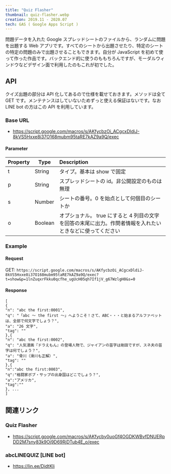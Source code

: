 ```yaml
---
title: "Quiz Flasher"
thumbnail: quiz-flasher.webp
creation: 2019.11 - 2020.07
tech: GAS ( Google Apps Script )
---
```


問題データを入れた Google スプレッドシートのファイルから、ランダムに問題を出題する Web アプリです。すべてのシートから出題させたり、特定のシートの特定の問題のみで出題させることもできます。自分が JavaScript を初めて使って作った作品です。バックエンド的に使うのももちろんですが、モーダルウィンドウなどデザイン面で利用したのもこれが初でした。

<!--more-->

## API

クイズ出題の部分は API 化してあるので仕様を載せておきます。メソッドは全て GET です。メンテナンスはしていないためずっと使える保証はないです。なお LINE bot の方はこの API を利用しています。

### Base URL

- https://script.google.com/macros/s/AKfycbzOi_ACgcxDldiJ-8kVS5Hxxe8i37O168mubm95taRE7kAZ9a9Q/exec

#### Parameter

| Property | Type    | Description                                                                                               |
| :------- | ------- | :-------------------------------------------------------------------------------------------------------- |
| t        | String  | タイプ。基本は show で固定                                                                                |
| p        | String  | スプレッドシートの id。非公開設定のものは無理                                                             |
| s        | Number  | シートの番号。0 を始点として何個目のシートか                                                              |
| o        | Boolean | オプショナル。 true にすると 4 列目の文字を回答の末尾に出力。作問者情報を入れたいときなどに使ってください |

### Example

#### Request

GET: `https://script.google.com/macros/s/AKfycbzOi_ACgcxDldiJ-8kVS5Hxxe8i37O168mubm95taRE7kAZ9a9Q/exec?t=show&p=1lnZuqxrFkku0qcfhe_ugUcH05qh7If1jV_g67WzlgH0&s=0`

#### Response

```
[
{
"n": "abc the first:0001",
"q": "「abc ～ the first ～」へようこそ！さて、ABC・・・と始まるアルファベットは、全部で何文字でしょう？",
"a": "26 文字",
"tag": ""
},{
"n": "abc the first:0002",
"q": "人気漫画『ドラえもん』の登場人物で、ジャイアンの苗字は剛田ですが、スネ夫の苗字は何でしょう？",
"a": "骨川（滑川も正解）",
"tag": ""
},{
"n":"abc the first:0003",
"q":"格闘家ボブ・サップの出身国はどこでしょう？",
"a":"アメリカ",
"tag":""
}, ...
]
```

## 関連リンク

### Quiz Flasher

- https://script.google.com/macros/s/AKfycby0uoGf4OGDKWBvfDNUERpDD2M7sny83k9Oj9D69RjDTub4E_o/exec

### abcLINEQUIZ [LINE bot]

- https://lin.ee/DidtKli
